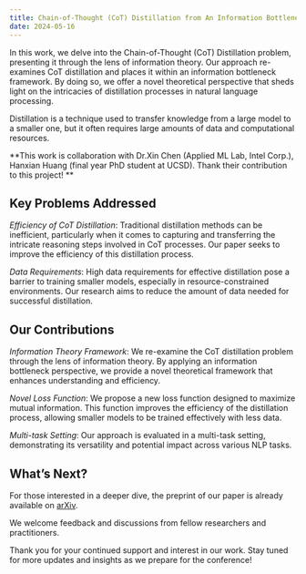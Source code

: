 ```yaml
---
title: Chain-of-Thought (CoT) Distillation from An Information Bottleneck Perspective  
date: 2024-05-16
---
```



In this work, we delve into the Chain-of-Thought (CoT) Distillation problem, presenting it through the lens of information theory. Our approach re-examines CoT distillation and places it within an information bottleneck framework. By doing so, we offer a novel theoretical perspective that sheds light on the intricacies of distillation processes in natural language processing.

Distillation is a technique used to transfer knowledge from a large model to a smaller one, but it often requires large amounts of data and computational resources.

**This work is collaboration with Dr.Xin Chen (Applied ML Lab, Intel Corp.),  Hanxian Huang (final year PhD student at UCSD). Thank their contribution to this project! ** 

## Key Problems Addressed

*Efficiency of CoT Distillation*: Traditional distillation methods can be inefficient, particularly when it comes to capturing and transferring the intricate reasoning steps involved in CoT processes. Our paper seeks to improve the efficiency of this distillation process.

*Data Requirements*: High data requirements for effective distillation pose a barrier to training smaller models, especially in resource-constrained environments. Our research aims to reduce the amount of data needed for successful distillation.

## Our Contributions
*Information Theory Framework*: We re-examine the CoT distillation problem through the lens of information theory. By applying an information bottleneck perspective, we provide a novel theoretical framework that enhances understanding and efficiency.

*Novel Loss Function*: We propose a new loss function designed to maximize mutual information. This function improves the efficiency of the distillation process, allowing smaller models to be trained effectively with less data.

*Multi-task Setting*: Our approach is evaluated in a multi-task setting, demonstrating its versatility and potential impact across various NLP tasks.

## What’s Next?

For those interested in a deeper dive, the preprint of our paper is already available on [arXiv](https://arxiv.org/abs/2403.03348). 

We welcome feedback and discussions from fellow researchers and practitioners.

Thank you for your continued support and interest in our work. Stay tuned for more updates and insights as we prepare for the conference!


